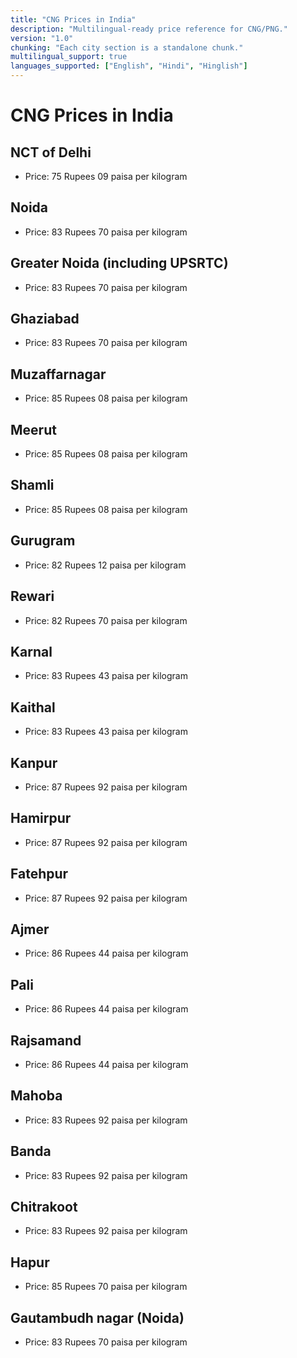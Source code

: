 ```yaml
---
title: "CNG Prices in India"
description: "Multilingual‑ready price reference for CNG/PNG."
version: "1.0"
chunking: "Each city section is a standalone chunk."
multilingual_support: true
languages_supported: ["English", "Hindi", "Hinglish"]
---
```


# CNG Prices in India

## NCT of Delhi

<!-- synonyms: NCT of Delhi | दिल्ली | एनसीटी दिल्ली | दिल्ली एनसीटी | nct of delhi | NCT of Delhi price | NCT of Delhi prices | NCT of Delhi rate | NCT of Delhi cost | NCT of Delhi tariff | NCT of Delhi दर | NCT of Delhi कीमत | NCT of Delhi भाव -->

- Price: 75 Rupees 09 paisa per kilogram

## Noida

<!-- synonyms: Noida | नोएडा | noida | Noida price | Noida prices | Noida rate | Noida cost | Noida tariff | Noida दर | Noida कीमत | Noida भाव -->

- Price: 83 Rupees 70 paisa per kilogram

## Greater Noida (including UPSRTC)

<!-- synonyms: Greater Noida (including UPSRTC) | ग्रेटर नोएडा | greater noida (including upsrtc) | greater noida including upsrtc | Greater Noida (including UPSRTC) price | Greater Noida (including UPSRTC) prices | Greater Noida (including UPSRTC) rate | Greater Noida (including UPSRTC) cost | Greater Noida (including UPSRTC) tariff | Greater Noida (including UPSRTC) दर | Greater Noida (including UPSRTC) कीमत | Greater Noida (including UPSRTC) भाव -->

- Price: 83 Rupees 70 paisa per kilogram

## Ghaziabad

<!-- synonyms: Ghaziabad | गाज़ियाबाद | गाजियाबाद | ghaziabad | Ghaziabad price | Ghaziabad prices | Ghaziabad rate | Ghaziabad cost | Ghaziabad tariff | Ghaziabad दर | Ghaziabad कीमत | Ghaziabad भाव -->

- Price: 83 Rupees 70 paisa per kilogram

## Muzaffarnagar

<!-- synonyms: Muzaffarnagar | मुजफ्फरनगर | muzaffarnagar | Muzaffarnagar price | Muzaffarnagar prices | Muzaffarnagar rate | Muzaffarnagar cost | Muzaffarnagar tariff | Muzaffarnagar दर | Muzaffarnagar कीमत | Muzaffarnagar भाव -->

- Price: 85 Rupees 08 paisa per kilogram

## Meerut

<!-- synonyms: Meerut | मेरठ | meerut | Meerut price | Meerut prices | Meerut rate | Meerut cost | Meerut tariff | Meerut दर | Meerut कीमत | Meerut भाव -->

- Price: 85 Rupees 08 paisa per kilogram

## Shamli

<!-- synonyms: Shamli | शामली | shamli | Shamli price | Shamli prices | Shamli rate | Shamli cost | Shamli tariff | Shamli दर | Shamli कीमत | Shamli भाव -->

- Price: 85 Rupees 08 paisa per kilogram

## Gurugram

<!-- synonyms: Gurugram | गुरुग्राम | गुड़गांव | gurugram | Gurugram price | Gurugram prices | Gurugram rate | Gurugram cost | Gurugram tariff | Gurugram दर | Gurugram कीमत | Gurugram भाव -->

- Price: 82 Rupees 12 paisa per kilogram

## Rewari

<!-- synonyms: Rewari | रेवाड़ी | rewari | Rewari price | Rewari prices | Rewari rate | Rewari cost | Rewari tariff | Rewari दर | Rewari कीमत | Rewari भाव -->

- Price: 82 Rupees 70 paisa per kilogram

## Karnal

<!-- synonyms: Karnal | करनाल | karnal | Karnal price | Karnal prices | Karnal rate | Karnal cost | Karnal tariff | Karnal दर | Karnal कीमत | Karnal भाव -->

- Price: 83 Rupees 43 paisa per kilogram

## Kaithal

<!-- synonyms: Kaithal | कैथल | kaithal | Kaithal price | Kaithal prices | Kaithal rate | Kaithal cost | Kaithal tariff | Kaithal दर | Kaithal कीमत | Kaithal भाव -->

- Price: 83 Rupees 43 paisa per kilogram

## Kanpur

<!-- synonyms: Kanpur | कानपुर | kanpur | Kanpur price | Kanpur prices | Kanpur rate | Kanpur cost | Kanpur tariff | Kanpur दर | Kanpur कीमत | Kanpur भाव -->

- Price: 87 Rupees 92 paisa per kilogram

## Hamirpur

<!-- synonyms: Hamirpur | हमीरपुर | hamirpur | Hamirpur price | Hamirpur prices | Hamirpur rate | Hamirpur cost | Hamirpur tariff | Hamirpur दर | Hamirpur कीमत | Hamirpur भाव -->

- Price: 87 Rupees 92 paisa per kilogram

## Fatehpur

<!-- synonyms: Fatehpur | फतेहपुर | fatehpur | Fatehpur price | Fatehpur prices | Fatehpur rate | Fatehpur cost | Fatehpur tariff | Fatehpur दर | Fatehpur कीमत | Fatehpur भाव -->

- Price: 87 Rupees 92 paisa per kilogram

## Ajmer

<!-- synonyms: Ajmer | अजमेर | ajmer | Ajmer price | Ajmer prices | Ajmer rate | Ajmer cost | Ajmer tariff | Ajmer दर | Ajmer कीमत | Ajmer भाव -->

- Price: 86 Rupees 44 paisa per kilogram

## Pali

<!-- synonyms: Pali | पाली | pali | Pali price | Pali prices | Pali rate | Pali cost | Pali tariff | Pali दर | Pali कीमत | Pali भाव -->

- Price: 86 Rupees 44 paisa per kilogram

## Rajsamand

<!-- synonyms: Rajsamand | राजसमंद | rajsamand | Rajsamand price | Rajsamand prices | Rajsamand rate | Rajsamand cost | Rajsamand tariff | Rajsamand दर | Rajsamand कीमत | Rajsamand भाव -->

- Price: 86 Rupees 44 paisa per kilogram

## Mahoba

<!-- synonyms: Mahoba | महोबा | mahoba | Mahoba price | Mahoba prices | Mahoba rate | Mahoba cost | Mahoba tariff | Mahoba दर | Mahoba कीमत | Mahoba भाव -->

- Price: 83 Rupees 92 paisa per kilogram

## Banda

<!-- synonyms: Banda | बांदा | banda | Banda price | Banda prices | Banda rate | Banda cost | Banda tariff | Banda दर | Banda कीमत | Banda भाव -->

- Price: 83 Rupees 92 paisa per kilogram

## Chitrakoot

<!-- synonyms: Chitrakoot | चित्रकूट | chitrakoot | Chitrakoot price | Chitrakoot prices | Chitrakoot rate | Chitrakoot cost | Chitrakoot tariff | Chitrakoot दर | Chitrakoot कीमत | Chitrakoot भाव -->

- Price: 83 Rupees 92 paisa per kilogram

## Hapur

<!-- synonyms: Hapur | हापुड़ | हापुड़ | hapur | Hapur price | Hapur prices | Hapur rate | Hapur cost | Hapur tariff | Hapur दर | Hapur कीमत | Hapur भाव -->

- Price: 85 Rupees 70 paisa per kilogram

## Gautambudh nagar (Noida)

<!-- synonyms: Gautambudh nagar (Noida) | गौतमबुद्ध नगर | नोएडा | gautambudh nagar (noida) | gautambudh nagar noida | Gautambudh nagar (Noida) price | Gautambudh nagar (Noida) prices | Gautambudh nagar (Noida) rate | Gautambudh nagar (Noida) cost | Gautambudh nagar (Noida) tariff | Gautambudh nagar (Noida) दर | Gautambudh nagar (Noida) कीमत | Gautambudh nagar (Noida) भाव -->

- Price: 83 Rupees 70 paisa per kilogram
